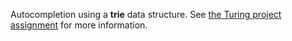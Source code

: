 Autocompletion using a **trie** data structure. See [the Turing project assignment](https://backend.turing.io/module1/projects/complete_me) for more information.

